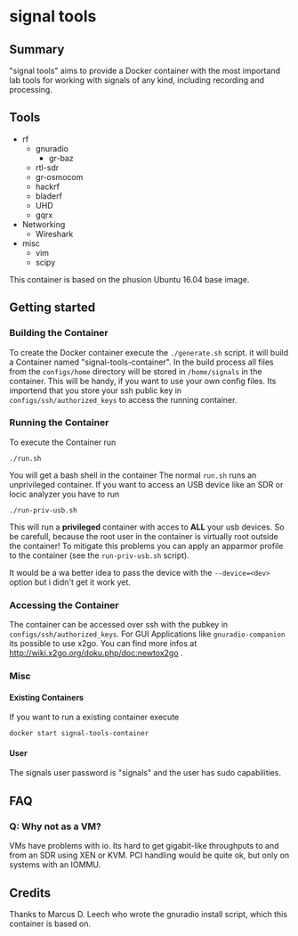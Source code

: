 # signal tools


## Summary 
"signal tools" aims to provide a Docker container with the most importand lab tools for working with signals of any kind, including recording and processing.

## Tools
* rf
	* gnuradio
		* gr-baz
	* rtl-sdr
	* gr-osmocom
	* hackrf
	* bladerf
	* UHD
	* gqrx
* Networking
	* Wireshark
* misc
	* vim
	* scipy

This container is based on the phusion Ubuntu 16.04 base image.

## Getting started

### Building the Container
To create the Docker container execute the `./generate.sh` script. it will build a Container named "signal-tools-container".
In the build process all files from the `configs/home` directory will be stored in  `/home/signals` in the container. This will be handy, if you want to use your own config files.
Its importend that you store your ssh public key in `configs/ssh/authorized_keys` to access the running container.

### Running the Container
To execute the Container run

    ./run.sh
    
You will get a bash shell in the container
The normal `run.sh` runs an unprivileged container. If you want to access an USB device like an SDR or locic analyzer you have to run

    ./run-priv-usb.sh
    
This will run a **privileged** container with acces to **ALL** your usb devices. So be carefull, because the root user in the container is virtually root outside the container! To mitigate this problems you can apply an apparmor profile to the container (see the `run-priv-usb.sh` script).

It would be a wa better idea to pass the device with the `--device=<dev>` option but i didn't get it work yet.


### Accessing the Container
The container can be accessed over ssh with the pubkey in `configs/ssh/authorized_keys`. For GUI Applications like `gnuradio-companion` its possible to use x2go. You can find more infos at http://wiki.x2go.org/doku.php/doc:newtox2go .


### Misc
#### Existing Containers
If you want to run a existing container execute

	docker start signal-tools-container
    

#### User
The signals user password is "signals" and the user has sudo capabilities.

## FAQ

### Q: Why not as a VM?
VMs have problems with io. Its hard to get gigabit-like throughputs to and from an SDR using XEN or KVM. PCI handling would be quite ok, but only on systems with an IOMMU.

## Credits
Thanks to Marcus D. Leech who wrote the gnuradio install script, which this container is based on.
